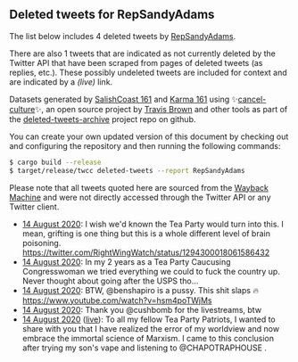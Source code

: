 ## Deleted tweets for RepSandyAdams

The list below includes 4 deleted tweets by
[RepSandyAdams](https://twitter.com/RepSandyAdams).

There are also 1 tweets that are indicated as not currently
deleted by the Twitter API that have been scraped from pages of deleted tweets (as replies, etc.).
These possibly undeleted tweets are included for context and are indicated by a _(live)_ link.


Datasets generated by [SalishCoast 161](https://twitter.com/SalishCoastA) and [Karma 161](https://twitter.com/KarmaOneSixOne)
using ✨[cancel-culture](https://github.com/travisbrown/cancel-culture)✨, an open source project by [Travis Brown](https://twitter.com/travisbrown) 
and other tools as part of the [deleted-tweets-archive](https://github.com/salcoast/deleted-tweets-archive/) project repo on github.

You can create your own updated version of this document by checking out and configuring the
repository and then running the following commands:

```bash
$ cargo build --release
$ target/release/twcc deleted-tweets --report RepSandyAdams
```

Please note that all tweets quoted here are sourced from the
[Wayback Machine](https://web.archive.org) and were not directly accessed through the Twitter API or
any Twitter client.

* [14 August 2020](https://web.archive.org/web/20200814173851/https://twitter.com/RepSandyAdams/status/1294327511493554177): I wish we'd known the Tea Party would turn into this. I mean, grifting is one thing but this is a whole different level of brain poisoning. https://twitter.com/RightWingWatch/status/1294300018061586432
* [14 August 2020](https://web.archive.org/web/20200814171816/https://twitter.com/RepSandyAdams/status/1294322460817592322): In my 2 years as a Tea Party Caucusing Congresswoman we tried everything we could to fuck the country up. Never thought about going after the USPS tho...
* [14 August 2020](https://web.archive.org/web/20200814164512/https://twitter.com/RepSandyAdams/status/1294314031793287175): BTW,  @benshapiro  is a pussy. This shit slaps 🔥 https://www.youtube.com/watch?v=hsm4poTWjMs
* [14 August 2020](https://web.archive.org/web/20200814164210/https://twitter.com/RepSandyAdams/status/1294312948236783617): Thank you  @cushbomb  for the livestreams, btw
* [14 August 2020](https://web.archive.org/web/20200814164210/https://twitter.com/RepSandyAdams/status/1294312948236783617) ([live](https://twitter.com/RepSandyAdams/status/1294311887170134016)): To all my fellow Tea Party Patriots, I wanted to share with you that I have realized the error of my worldview and now embrace the immortal science of Marxism.  I came to this conclusion after trying my son's vape and listening to  @CHAPOTRAPHOUSE .

